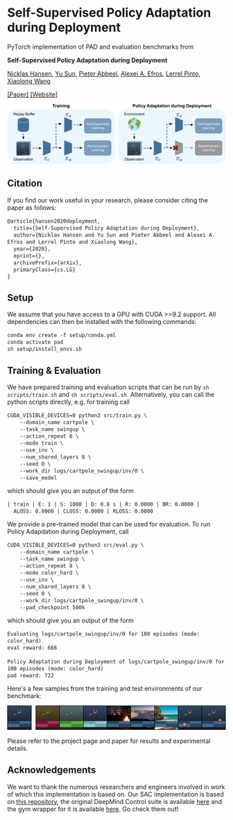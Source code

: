 # Self-Supervised Policy Adaptation during Deployment
PyTorch implementation of PAD and evaluation benchmarks from

**Self-Supervised Policy Adaptation during Deployment**

[Nicklas Hansen](https://nicklashansen.github.io/), [Yu Sun](https://yueatsprograms.github.io/), [Pieter Abbeel](https://people.eecs.berkeley.edu/~pabbeel/), [Alexei A. Efros](https://people.eecs.berkeley.edu/~efros/), [Lerrel Pinto](https://cs.nyu.edu/~lp91/#), [Xiaolong Wang](https://xiaolonw.github.io/)

[[Paper]](https://nicklashansen.github.io/PAD/) [[Website]](https://nicklashansen.github.io/PAD/)


![samples](images/method.png)


## Citation
If you find our work useful in your research, please consider citing the paper as follows:

```
@article{hansen2020deployment,
  title={Self-Supervised Policy Adaptation during Deployment},
  author={Nicklas Hansen and Yu Sun and Pieter Abbeel and Alexei A. Efros and Lerrel Pinto and Xiaolong Wang},
  year={2020},
  eprint={},
  archivePrefix={arXiv},
  primaryClass={cs.LG}
}
```

## Setup
We assume that you have access to a GPU with CUDA >=9.2 support. All dependencies can then be installed with the following commands:

```
conda env create -f setup/conda.yml
conda activate pad
sh setup/install_envs.sh
```

## Training & Evaluation
We have prepared training and evaluation scripts that can be run by ```sh scripts/train.sh``` and ```sh scripts/eval.sh```. Alternatively, you can call the python scripts directly, e.g. for training call

```
CUDA_VISIBLE_DEVICES=0 python3 src/train.py \
    --domain_name cartpole \
    --task_name swingup \
    --action_repeat 8 \
    --mode train \
    --use_inv \
    --num_shared_layers 8 \
    --seed 0 \
    --work_dir logs/cartpole_swingup/inv/0 \
    --save_model
```
which should give you an output of the form
```
| train | E: 1 | S: 1000 | D: 0.8 s | R: 0.0000 | BR: 0.0000 | 
  ALOSS: 0.0000 | CLOSS: 0.0000 | RLOSS: 0.0000
```

We provide a pre-trained model that can be used for evaluation. To run Policy Adapdation during Deployment, call

```
CUDA_VISIBLE_DEVICES=0 python3 src/eval.py \
    --domain_name cartpole \
    --task_name swingup \
    --action_repeat 8 \
    --mode color_hard \
    --use_inv \
    --num_shared_layers 8 \
    --seed 0 \
    --work_dir logs/cartpole_swingup/inv/0 \
    --pad_checkpoint 500k
```
which should give you an output of the form
```
Evaluating logs/cartpole_swingup/inv/0 for 100 episodes (mode: color_hard)
eval reward: 666

Policy Adaptation during Deployment of logs/cartpole_swingup/inv/0 for 100 episodes (mode: color_hard)
pad reward: 722
```

Here's a few samples from the training and test environments of our benchmark:

![samples](images/samples.png)

Please refer to the project page and paper for results and experimental details.


## Acknowledgements

We want to thank the numerous researchers and engineers involved in work of which this implementation is based on.
Our SAC implementation is based on [this repository](https://github.com/denisyarats/pytorch_sac_ae), the original DeepMind Control suite is available [here](https://github.com/deepmind/dm_control) and the gym wrapper for it is available [here](https://github.com/denisyarats/dmc2gym). Go check them out!
